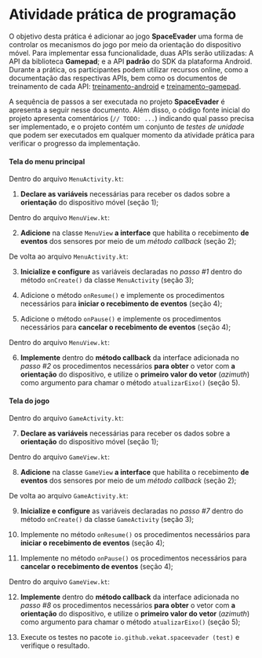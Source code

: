 # Atividade prática de programação

O objetivo desta prática é adicionar ao jogo **SpaceEvader** uma forma de controlar os mecanismos do jogo por meio da orientação do dispositivo móvel.
Para implementar essa funcionalidade, duas APIs serão utilizadas: A API da biblioteca **Gamepad**; e a API **padrão** do SDK da plataforma Android.
Durante a prática, os participantes podem utilizar recursos online, como a documentação das respectivas APIs, bem como os documentos de treinamento de cada API: [treinamento-android](treinamento-android.md) e [treinamento-gamepad](treinamento-gamepad.md).

A sequência de passos a ser executada no projeto **SpaceEvader** é apresenta a seguir nesse documento.
Além disso, o código fonte inicial do projeto apresenta comentários (`// TODO: ...`) indicando qual passo precisa ser implementado, e o projeto contém um conjunto de *testes de unidade* que podem ser executados em qualquer momento da atividade prática para verificar o progresso da implementação.

#### Tela do menu principal

Dentro do arquivo `MenuActivity.kt`:

1. **Declare as variáveis** necessárias para receber os dados sobre a **orientação** do dispositivo móvel (seção 1);

Dentro do arquivo `MenuView.kt`:

2. **Adicione** na classe `MenuView` **a interface** que habilita o recebimento **de eventos** dos sensores por meio de um *método callback* (seção 2);

De volta ao arquivo `MenuActivity.kt`:

3. **Inicialize e configure** as variáveis declaradas no *passo #1* dentro do método `onCreate()` da classe `MenuActivity` (seção 3);

4. Adicione o método `onResume()` e implemente os procedimentos necessários para **iniciar o recebimento de eventos** (seção 4);

5. Adicione o método `onPause()` e implemente os procedimentos necessários para **cancelar o recebimento de eventos** (seção 4);

Dentro do arquivo `MenuView.kt`:

6. **Implemente** dentro do **método callback** da interface adicionada no *passo #2* os procedimentos necessários **para obter** o vetor com **a orientação** do dispositivo, e utilize o **primeiro valor do vetor** (*azimuth*) como argumento para chamar o método `atualizarEixo()` (seção 5).

#### Tela do jogo

Dentro do arquivo `GameActivity.kt`:

7. **Declare as variáveis** necessárias para receber os dados sobre a **orientação** do dispositivo móvel (seção 1);

Dentro do arquivo `GameView.kt`:

8. **Adicione** na classe `GameView` **a interface** que habilita o recebimento **de eventos** dos sensores por meio de um *método callback* (seção 2);

De volta ao arquivo `GameActivity.kt`:

9. **Inicialize e configure** as variáveis declaradas no *passo #7* dentro do método `onCreate()` da classe `GameActivity` (seção 3);

10. Implemente no método `onResume()` os procedimentos necessários para **iniciar o recebimento de eventos** (seção 4);

11. Implemente no método `onPause()` os procedimentos necessários para **cancelar o recebimento de eventos** (seção 4);

Dentro do arquivo `GameView.kt`:

12. **Implemente** dentro do **método callback** da interface adicionada no *passo #8* os procedimentos necessários **para obter** o vetor com **a orientação** do dispositivo, e utilize o **primeiro valor do vetor** (*azimuth*) como argumento para chamar o método `atualizarEixo()` (seção 5);

13. Execute os testes no pacote `io.github.vekat.spaceevader (test)` e verifique o resultado. 
